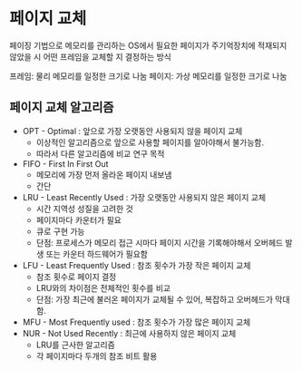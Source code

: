 # 페이지 교체
페이징 기법으로 메모리를 관리하는 OS에서 필요한 페이지가 주기억장치에 적재되지 않았을 시 어떤 프레임을 교체할 지 결정하는 방식

프레임: 물리 메모리를 일정한 크기로 나눔
페이지: 가상 메모리를 일정한 크기로 나눔

## 페이지 교체 알고리즘
- OPT - Optimal : 앞으로 가장 오랫동안 사용되지 않을 페이지 교체
   - 이상적인 알고리즘으로 앞으로 사용할 페이지를 알아야해서 불가능함.
   - 따라서 다른 알고리즘에 비교 연구 목적
- FIFO - First In First Out
   - 메모리에 가장 먼저 올라온 페이지 내보냄
   - 간단
- LRU - Least Recently Used : 가장 오랫동안 사용되지 않은 페이지 교체
   - 시간 지역성 성질을 고려한 것
   - 페이지마다 카운터가 필요
   - 큐로 구현 가능
   - 단점: 프로세스가 메모리 접근 시마다 페이지 시간을 기록해야해서 오버헤드 발생 또는 카운터 하드웨어가 필요함
- LFU - Least Frequently Used : 참조 횟수가 가장 작은 페이지 교체
   - 참조 횟수로 페이지 결정
   - LRU와의 차이점은 전체적인 횟수를 비교
   - 단점: 가장 최근에 불러온 페이지가 교체될 수 있어, 복잡하고 오버헤드가 막대함.
- MFU - Most Frequently used : 참조 횟수가 가장 많은 페이지 교체
- NUR - Not Used Recently : 최근에 사용하지 않은 페이지 교체
   - LRU를 근사한 알고리즘
   - 각 페이지마다 두개의 참조 비트 활용

